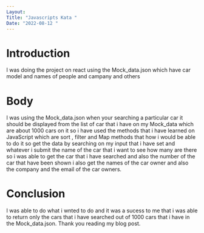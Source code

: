 ```yaml
---
Layout:
Title: "Javascripts Kata "
Date: "2022-08-12 "
---
```


# Introduction
I was doing the project on react using the Mock_data.json which have car model and names of people and campany and others

# Body  
I was using the Mock_data.json when your searching a particular car it should be displayed from the list of car that i have on my Mock_data which are about 1000 cars on it so i have used the methods that i have learned on JavaScript which are sort , filter and Map methods that how i would be able to do it so get the data by searching on my input that i have set and whatever i submit the name of the car that i want to see how many are there so i was able to get the car that i have searched and also the number of the car that have been shown i also get the names of the car owner and also the company and the email of the car owners.

# Conclusion 

I was able to do what i wnted to do and it was a sucess to me that i was able to return only the cars that i have searched out of 1000 cars that i have in the Mock_data.json. Thank you reading my blog post.